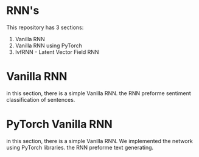 # RNN's

This repository has 3 sections:
  1. Vanilla RNN
  2. Vanilla RNN using PyTorch
  3. lvfRNN - Latent Vector Field RNN
  
# Vanilla RNN
in this section, there is a simple Vanilla RNN.
the RNN preforme sentiment classification of sentences.

# PyTorch Vanilla RNN
in this section, there is a simple Vanilla RNN. We implemented the network using PyTorch libraries.
the RNN preforme text generating.


